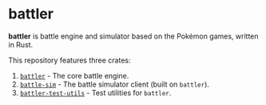 # battler

**battler** is battle engine and simulator based on the Pokémon games, written in Rust.

This repository features three crates:

1. [`battler`](./battler/) - The core battle engine.
1. [`battle-sim`](./battle-sim/) - The battle simulator client (built on `battler`).
1. [`battler-test-utils`](./battler-test-utils/) - Test utilities for `battler`.
